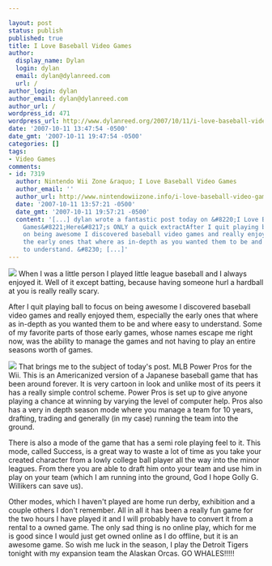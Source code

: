 ```yaml
---

layout: post
status: publish
published: true
title: I Love Baseball Video Games
author:
  display_name: Dylan
  login: dylan
  email: dylan@dylanreed.com
  url: /
author_login: dylan
author_email: dylan@dylanreed.com
author_url: /
wordpress_id: 471
wordpress_url: http://www.dylanreed.org/2007/10/11/i-love-baseball-video-games/
date: '2007-10-11 13:47:54 -0500'
date_gmt: '2007-10-11 19:47:54 -0500'
categories: []
tags:
- Video Games
comments:
- id: 7319
  author: Nintendo Wii Zone &raquo; I Love Baseball Video Games
  author_email: ''
  author_url: http://www.nintendowiizone.info/i-love-baseball-video-games/2007/10/11/
  date: '2007-10-11 13:57:21 -0500'
  date_gmt: '2007-10-11 19:57:21 -0500'
  content: '[...] dylan wrote a fantastic post today on &#8220;I Love Baseball Video
    Games&#8221;Here&#8217;s ONLY a quick extractAfter I quit playing ball to focus
    on being awesome I discovered baseball video games and really enjoyed them, especially
    the early ones that where as in-depth as you wanted them to be and where easy
    to understand. &#8230; [...]'
---
```


![][1]  When I was a little person I played little league baseball and I always enjoyed it. Well  of it except batting, because having someone hurl a hardball at you is really really scary. 

   [1]: http://ps2.vggen.com/news/images/powerfulpromlb.jpg

After I quit playing ball to focus on being awesome I discovered baseball video games and really enjoyed them, especially the early ones that where as in-depth as you wanted them to be and where easy to understand. Some of my favorite parts of those early games, whose names escape me right now, was the ability to manage the games and not having to play an entire seasons worth of games.

![][2] That brings me to the subject of today's post. MLB Power Pros for the Wii. This is an Americanized version of a Japanese baseball game that has been around forever. It is very cartoon in look and unlike most of its peers it has a really simple control scheme. Power Pros is set up to give anyone playing a chance at winning by varying the level of computer help. Pros also has a very in depth season mode where you manage a team for 10 years, drafting, trading and generally (in my case) running the team into the ground. 

   [2]: http://www.gamasutra.com/db_area/images/news2001/14968/pawapro.jpg

There is also a mode of the game that has a semi role playing feel to it. This mode, called Success, is a great way to waste a lot of time as you take your created character from a lowly college ball player all the way into the minor leagues. From there you are able to draft him onto your team and use him in play on your team (which I am running into the ground, God I hope Golly G. Willikers can save us). 

Other modes, which I haven't played are home run derby, exhibition and a couple others I don't remember. All in all it has been a really fun game for the two hours I have played it and I will probably have to convert it from a rental to a owned game. The only sad thing is no online play, which for me is good since I would just get owned online as I do offline, but it is an awesome game. So wish me luck in the season, I play the Detroit Tigers tonight with my expansion team the Alaskan Orcas. GO WHALES!!!!!
